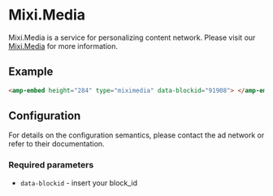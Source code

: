 # Mixi.Media

Mixi.Media is a service for personalizing content network. Please visit our [Mixi.Media](https://Mixi.Media/dashboard) for more information.

## Example

```html
<amp-embed height="284" type="miximedia" data-blockid="91908"> </amp-embed>
```

## Configuration

For details on the configuration semantics, please contact the ad network or refer to their documentation.

### Required parameters

-   `data-blockid` - insert your block_id
